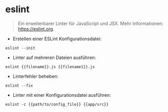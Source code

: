 # eslint

> Ein erweiterbarer Linter für JavaScript und JSX.
> Mehr Informationen: <https://eslint.org>.

- Erstellen einer ESLint Konfigurationsdatei:

`eslint --init`

- Linter auf mehreren Dateien ausführen:

`eslint {{filename}}.js {{filename1}}.js`

- Linterfehler beheben:

`eslint --fix`

- Linter mit einer Konfigurationsdatei ausführen:

`eslint -c {{path/to/config_file}} {{app/src}}`

